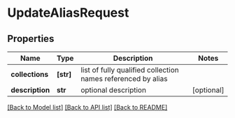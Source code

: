 # UpdateAliasRequest


## Properties
Name | Type | Description | Notes
------------ | ------------- | ------------- | -------------
**collections** | **[str]** | list of fully qualified collection names referenced by alias | 
**description** | **str** | optional description | [optional] 

[[Back to Model list]](../README.md#documentation-for-models) [[Back to API list]](../README.md#documentation-for-api-endpoints) [[Back to README]](../README.md)


